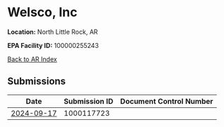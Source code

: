 # Welsco, Inc

**Location:** North Little Rock, AR

**EPA Facility ID:** 100000255243

[Back to AR Index](../../index.md)

## Submissions

| Date | Submission ID | Document Control Number |
|------|--------------|-------------------------|
| [2024-09-17](submissions/1000117723.md) | 1000117723 |  |
